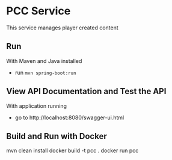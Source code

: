 # PCC Service

This service manages player created content

## Run

With Maven and Java installed

- run `mvn spring-boot:run`

## View API Documentation and Test the API

With application running

- go to http://localhost:8080/swagger-ui.html

## Build and Run with Docker
mvn clean install
docker build -t pcc .
docker run pcc